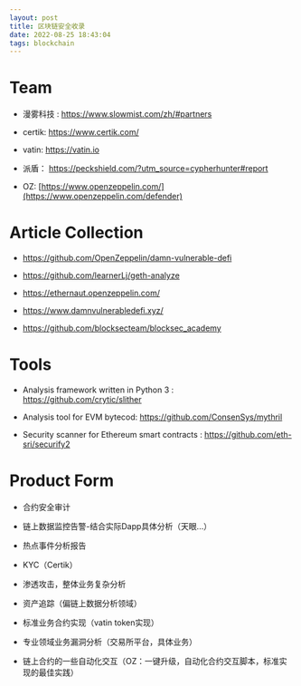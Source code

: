 ```yaml
---
layout: post
title: 区块链安全收录
date: 2022-08-25 18:43:04
tags: blockchain
---
```


# Team

- 漫雾科技 : https://www.slowmist.com/zh/#partners 

- certik: https://www.certik.com/

- vatin: https://vatin.io

- 派盾： https://peckshield.com/?utm_source=cypherhunter#report

- OZ: [https://www.openzeppelin.com/](https://www.openzeppelin.com/defender)

# Article Collection

- https://github.com/OpenZeppelin/damn-vulnerable-defi

- https://github.com/learnerLj/geth-analyze

- https://ethernaut.openzeppelin.com/

- https://www.damnvulnerabledefi.xyz/

- https://github.com/blocksecteam/blocksec_academy

# Tools

- Analysis framework written in Python 3 : https://github.com/crytic/slither

- Analysis tool for EVM bytecod: https://github.com/ConsenSys/mythril

- Security scanner for Ethereum smart contracts : https://github.com/eth-sri/securify2

# Product Form

- 合约安全审计

- 链上数据监控告警-结合实际Dapp具体分析（天眼...）

- 热点事件分析报告

- KYC（Certik）

- 渗透攻击，整体业务复杂分析

- 资产追踪（偏链上数据分析领域）

- 标准业务合约实现（vatin token实现）

- 专业领域业务漏洞分析（交易所平台，具体业务）

- 链上合约的一些自动化交互（OZ：一键升级，自动化合约交互脚本，标准实现的最佳实践）
